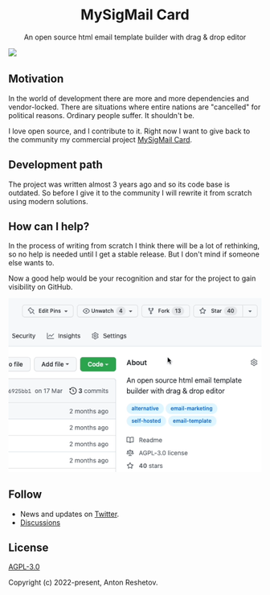 <h1 align="center">MySigMail Card</h1>
<p align="center">An open source html email template builder with drag & drop editor</p>
<img src="./hero.jpg">

## Motivation

In the world of development there are more and more dependencies and vendor-locked. There are situations where entire nations are "cancelled" for political reasons. Ordinary people suffer. It shouldn't be. 

I love open source, and I contribute to it. Right now I want to give back to the community my commercial project [MySigMail Card](https://card.mysigmail.com). 

## Development path

The project was written almost 3 years ago and so its code base is outdated. So before I give it to the community I will rewrite it from scratch using modern solutions. 

## How can I help?

In the process of writing from scratch I think there will be a lot of rethinking, so no help is needed until I get a stable release. But I don't mind if someone else wants to. 

Now a good help would be your recognition and star for the project to gain visibility on GitHub.

![](./subscribe.gif)

## Follow

- News and updates on [Twitter](https://twitter.com/mysigmail).
- [Discussions](https://github.com/mysigmail/card/discussions)

## License

[AGPL-3.0](https://github.com/mysigmail/card/blob/master/LICENSE)

Copyright (c) 2022-present, Anton Reshetov.